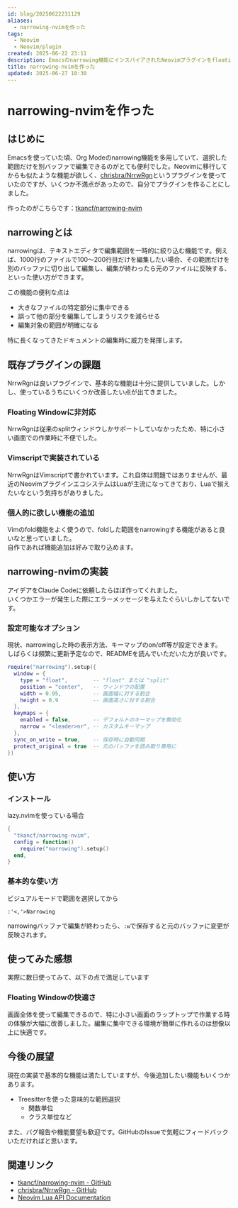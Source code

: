 ```yaml
---
id: blog/20250622231129
aliases:
  - narrowing-nvimを作った
tags:
  - Neovim
  - Neovim/plugin
created: 2025-06-22 23:11
description: Emacsのnarrowing機能にインスパイアされたNeovimプラグインをfloating window対応で自作した話
title: narrowing-nvimを作った
updated: 2025-06-27 10:30
---
```


# narrowing-nvimを作った

## はじめに

Emacsを使っていた頃、Org Modeのnarrowing機能を多用していて、選択した範囲だけを別バッファで編集できるのがとても便利でした。Neovimに移行してからも似たような機能が欲しく、[chrisbra/NrrwRgn](https://github.com/chrisbra/NrrwRgn)というプラグインを使っていたのですが、いくつか不満点があったので、自分でプラグインを作ることにしました。

作ったのがこちらです：[tkancf/narrowing-nvim](https://github.com/tkancf/narrowing-nvim)

## narrowingとは

narrowingは、テキストエディタで編集範囲を一時的に絞り込む機能です。例えば、1000行のファイルで100〜200行目だけを編集したい場合、その範囲だけを別のバッファに切り出して編集し、編集が終わったら元のファイルに反映する、といった使い方ができます。

この機能の便利な点は
- 大きなファイルの特定部分に集中できる
- 誤って他の部分を編集してしまうリスクを減らせる
- 編集対象の範囲が明確になる

特に長くなってきたドキュメントの編集時に威力を発揮します。

## 既存プラグインの課題

NrrwRgnは良いプラグインで、基本的な機能は十分に提供していました。しかし、使っているうちにいくつか改善したい点が出てきました。

### Floating Windowに非対応

NrrwRgnは従来のsplitウィンドウしかサポートしていなかったため、特に小さい画面での作業時に不便でした。

### Vimscriptで実装されている

NrrwRgnはVimscriptで書かれています。これ自体は問題ではありませんが、最近のNeovimプラグインエコシステムはLuaが主流になってきており、Luaで揃えたいなという気持ちがありました。

### 個人的に欲しい機能の追加

Vimのfold機能をよく使うので、foldした範囲をnarrowingする機能があると良いなと思っていました。  
自作であれば機能追加は好みで取り込めます。

## narrowing-nvimの実装

アイデアをClaude Codeに依頼したらほぼ作ってくれました。  
いくつかエラーが発生した際にエラーメッセージを与えたぐらいしかしてないです。

### 設定可能なオプション

現状、narrowingした時の表示方法、キーマップのon/off等が設定できます。  
しばらくは頻繁に更新予定なので、READMEを読んでいただいた方が良いです。

```lua
require("narrowing").setup({
  window = {
    type = "float",        -- "float" または "split"
    position = "center",   -- ウィンドウの配置
    width = 0.95,          -- 画面幅に対する割合
    height = 0.9           -- 画面高さに対する割合
  },
  keymaps = {
    enabled = false,       -- デフォルトのキーマップを無効化
    narrow = "<leader>nr", -- カスタムキーマップ
  },
  sync_on_write = true,    -- 保存時に自動同期
  protect_original = true  -- 元のバッファを読み取り専用に
})
```

## 使い方

### インストール

lazy.nvimを使っている場合

```lua
{
  "tkancf/narrowing-nvim",
  config = function()
    require("narrowing").setup()
  end,
}
```

### 基本的な使い方

ビジュアルモードで範囲を選択してから

```vim
:'<,'>Narrowing
```

narrowingバッファで編集が終わったら、`:w`で保存すると元のバッファに変更が反映されます。

## 使ってみた感想

実際に数日使ってみて、以下の点で満足しています

### Floating Windowの快適さ

画面全体を使って編集できるので、特に小さい画面のラップトップで作業する時の体験が大幅に改善しました。編集に集中できる環境が簡単に作れるのは想像以上に快適です。

## 今後の展望

現在の実装で基本的な機能は満たしていますが、今後追加したい機能もいくつかあります。

- Treesitterを使った意味的な範囲選択
	- 関数単位
	- クラス単位など

また、バグ報告や機能要望も歓迎です。GitHubのIssueで気軽にフィードバックいただければと思います。

## 関連リンク

- [tkancf/narrowing-nvim - GitHub](https://github.com/tkancf/narrowing-nvim)
- [chrisbra/NrrwRgn - GitHub](https://github.com/chrisbra/NrrwRgn)
- [Neovim Lua API Documentation](https://neovim.io/doc/user/lua.html)

